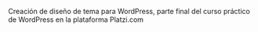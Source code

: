 Creación de diseño de tema para WordPress, parte final del curso práctico de WordPress en la plataforma Platzi.com